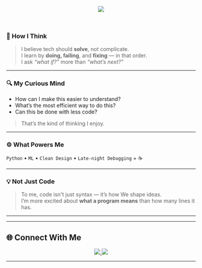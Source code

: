


<p align="center">
  <img src="https://readme-typing-svg.demolab.com?font=JetBrains+Mono&size=22&duration=4000&pause=100000&color=00FFD1&center=true&vCenter=true&width=1000&height=60&lines=Exploring+technology+with+curiosity" />
</p>
<br/>

### 🧭 How I Think
> I believe tech should **solve**, not complicate.  
> I learn by **doing, failing**, and **fixing** — in that order.  
> I ask *“what if?”* more than *“what’s next?”*  

---

### 🔍 My Curious Mind

- How can I make this easier to understand?  
- What’s the most efficient way to do this?  
- Can this be done with less code?

> That’s the kind of thinking I enjoy.

---

### ⚙️ What Powers Me

`Python` • `ML` • `Clean Design` • `Late-night Debugging` + ☕  

---

### 💡 Not Just Code
> To me, code isn't just syntax — it’s how We shape ideas.  
> I’m more excited about **what a program means** than how many lines it has.

---

 
    
---

## 🌐 Connect With Me  

<div align="center">
  <a href="https://github.com/Ambika1704" target="_blank">
    <img src="https://img.shields.io/badge/github-%2324292e.svg?&style=for-the-badge&logo=github&logoColor=white" />
  </a>
  <a href="https://linkedin.com/in/ambika-b-sajjan/" target="_blank">
    <img src="https://img.shields.io/badge/linkedin-%231E77B5.svg?&style=for-the-badge&logo=linkedin&logoColor=white" />
  </a>
</div>


---

<br/>
